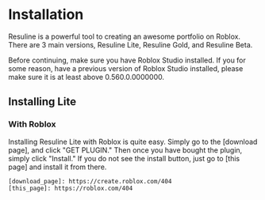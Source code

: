 # Installation

Resuline is a powerful tool to creating an awesome portfolio on Roblox. There are 3 main versions, Resuline Lite, Resuline Gold, and Resuline Beta.

Before continuing, make sure you have Roblox Studio installed. If you for some reason, have a previous version of Roblox Studio installed, please make sure it is at least above 0.560.0.0000000.

## Installing Lite
### With Roblox
Installing Resuline Lite with Roblox is quite easy. Simply go to the [download page], and click "GET PLUGIN." Then once you have bought the plugin, simply click "Install." If you do not see the install button, just go to [this page] and install it from there.

    [download_page]: https://create.roblox.com/404
    [this_page]: https://roblox.com/404